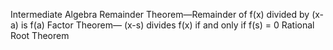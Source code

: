 Intermediate Algebra
    Remainder Theorem―Remainder of  f(x)  divided by  (x-a)  is  f(a) 
    Factor Theorem― (x-s) divides f(x) if and only if f(s) = 0
    Rational Root Theorem
    

